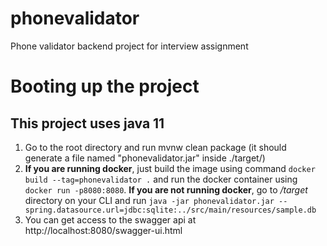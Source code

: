# phonevalidator
Phone validator backend project for interview assignment

# Booting up the project
## This project uses java 11

1. Go to the root directory and run mvnw clean package (it should generate a file named "phonevalidator.jar" inside ./target/)
2. **If you are running docker**, just build the image using command `docker build --tag=phonevalidator .` and run the docker container using `docker run -p8080:8080`.
 **If you are not running docker**, go to */target* directory on your CLI and run `java -jar phonevalidator.jar --spring.datasource.url=jdbc:sqlite:../src/main/resources/sample.db
`
3. You can get access to the swagger api at http://localhost:8080/swagger-ui.html
